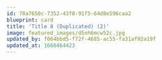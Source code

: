 ```yaml
---
id: 78a7650c-7352-43f8-91f5-64d8e596caa2
blueprint: card
title: 'Title 8 (Duplicated) (2)'
image: featured_images/d5nh6mcw52c.jpg
updated_by: f064bbd5-f72f-4685-ac55-fa31af92a19f
updated_at: 1668464423
---
```

